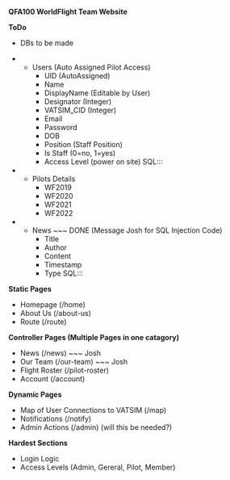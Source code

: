 **QFA100 WorldFlight Team Website**

**ToDo**
- DBs to be made
- - Users (Auto Assigned Pilot Access)
    - UID (AutoAssigned)
    - Name
    - DisplayName (Editable by User)
    - Designator (Integer)
    - VATSIM_CID (Integer)
    - Email
    - Password
    - DOB
    - Position (Staff Position)
    - Is Staff (0=no, 1=yes)
    - Access Level (power on site)
SQL::: 

- - Pilots Details 
    - WF2019
    - WF2020
    - WF2021
    - WF2022

- - News ~~~ DONE (Message Josh for SQL Injection Code)
    - Title
    - Author
    - Content
    - Timestamp
    - Type
SQL::: 

**Static Pages**
- Homepage (/home)
- About Us (/about-us)
- Route (/route)

**Controller Pages (Multiple Pages in one catagory)**
- News (/news) ~~~ Josh
- Our Team (/our-team) ~~~ Josh
- Flight Roster (/pilot-roster)
- Account (/account)

**Dynamic Pages**
- Map of User Connections to VATSIM (/map)
- Notifications (/notify)
- Admin Actions (/admin) (will this be needed?)


**Hardest Sections**
- Login Logic
- Access Levels (Admin, Gereral, Pilot, Member)
